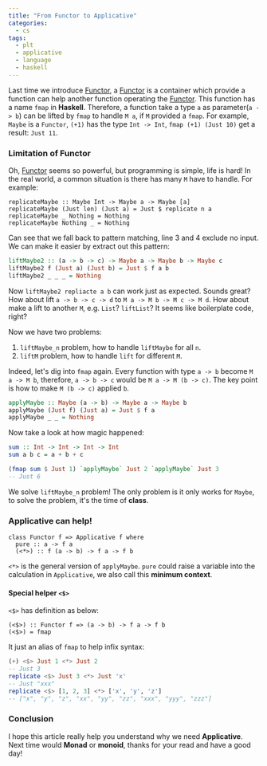 ```yaml
---
title: "From Functor to Applicative"
categories:
  - cs
tags:
  - plt
  - applicative
  - language
  - haskell
---
```


Last time we introduce [Functor](/blog/cs/from-infinite-type-to-functor/), a [Functor](/blog/cs/from-infinite-type-to-functor/)
is a container which provide a function can help another function operating the [Functor](/blog/cs/from-infinite-type-to-functor/).
This function has a name `fmap` in **Haskell**. Therefore, a function take a type `a` as parameter(`a -> b`) can be lifted by `fmap`
to handle `M a`, if `M` provided a `fmap`. For example, `Maybe` is a `Functor`, `(+1)` has the type `Int -> Int`, `fmap (+1) (Just 10)`
get a result: `Just 11`.

### Limitation of Functor

Oh, [Functor](/blog/cs/from-infinite-type-to-functor/) seems so powerful, but programming is simple, life is hard!
In the real world, a common situation is there has many `M` have to handle. For example:

```hs{numberLines: true}
replicateMaybe :: Maybe Int -> Maybe a -> Maybe [a]
replicateMaybe (Just len) (Just a) = Just $ replicate n a
replicateMaybe _ Nothing = Nothing
replicateMaybe Nothing _ = Nothing
```

Can see that we fall back to pattern matching, line 3 and 4 exclude no input.
We can make it easier by extract out this pattern:

```hs
liftMaybe2 :: (a -> b -> c) -> Maybe a -> Maybe b -> Maybe c
liftMaybe2 f (Just a) (Just b) = Just $ f a b
liftMaybe2 _ _ _ = Nothing
```

Now `liftMaybe2 repliacte a b` can work just as expected. Sounds great? How about lift `a -> b -> c -> d` to `M a -> M b -> M c -> M d`.
How about make a lift to another `M`, e.g. `List`? `liftList`? It seems like boilerplate code, right?

Now we have two problems:
1. `liftMaybe_n` problem, how to handle `liftMaybe` for all `n`.
2. `liftM` problem, how to handle `lift` for different `M`.

Indeed, let's dig into `fmap` again. Every function with type `a -> b` become `M a -> M b`, therefore, `a -> b -> c` would be
`M a -> M (b -> c)`. The key point is how to make `M (b -> c)` applied `b`.

```hs
applyMaybe :: Maybe (a -> b) -> Maybe a -> Maybe b
applyMaybe (Just f) (Just a) = Just $ f a
applyMaybe _ _ = Nothing
```

Now take a look at how magic happened:

```hs
sum :: Int -> Int -> Int -> Int
sum a b c = a + b + c

(fmap sum $ Just 1) `applyMaybe` Just 2 `applyMaybe` Just 3
-- Just 6
```

We solve `liftMaybe_n` problem! The only problem is it only works for `Maybe`, to solve the problem, it's the time of **class**.

### Applicative can help!

```hs{numberLines: true}
class Functor f => Applicative f where
  pure :: a -> f a
  (<*>) :: f (a -> b) -> f a -> f b
```

`<*>` is the general version of `applyMaybe`.
`pure` could raise a variable into the calculation in `Applicative`, we also call this **minimum context**.

#### Special helper `<$>`

`<$>` has definition as below:

```hs{numberLines: true}
(<$>) :: Functor f => (a -> b) -> f a -> f b
(<$>) = fmap
```

It just an alias of `fmap` to help infix syntax:

```hs
(+) <$> Just 1 <*> Just 2
-- Just 3
replicate <$> Just 3 <*> Just 'x'
-- Just "xxx"
replicate <$> [1, 2, 3] <*> ['x', 'y', 'z']
-- ["x", "y", "z", "xx", "yy", "zz", "xxx", "yyy", "zzz"]
```

### Conclusion

I hope this article really help you understand why we need **Applicative**. Next time would **Monad** or **monoid**,
thanks for your read and have a good day!
